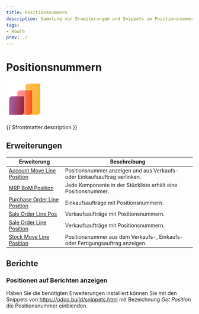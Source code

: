 ```yaml
---
title: Positionsnummern
description: Sammlung von Erweiterungen und Snippets um Positionsnummern auf Aufträge, Rechnungen und Lieferungen anzuzeigen.
tags:
- HowTo
prev: ./
---
```

# Positionsnummern
![icons_odoo_sale](attachments/icons_odoo_sale.png)

{{ $frontmatter.description }}

## Erweiterungen

| Erweiterung                                                           | Beschreibung                                                                  |
| --------------------------------------------------------------------- | ----------------------------------------------------------------------------- |
| [Account Move Line Position](Account%20Move%20Line%20Position.md)     | Positionsnummer anzeigen und aus Verkaufs- oder Einkaufsauftrag verlinken.    |
| [MRP BoM Position](MRP%20BoM%20Position.md)                           | Jede Komponente in der Stückliste erhält eine Positionsnummer.                |
| [Purchase Order Line Position](Purchase%20Order%20Line%20Position.md) | Einkaufsaufträge mit Positionsnummern.                                        |
| [Sale Order Line Pos](Sale%20Order%20Line%20Pos.md)                   | Verkaufsaufträge mit Positionsnummern.                                        |
| [Sale Order Line Position](Sale%20Order%20Line%20Position.md)         | Verkaufsaufträge mit Positionsnummern.                                        |
| [Stock Move Line Position](Stock%20Move%20Line%20Position.md)         | Positionsnummer aus dem Verkaufs-, Einkaufs- oder Fertigungsauftrag anzeigen. |

## Berichte

### Positionen auf Berichten anzeigen

Haben Sie die benötigten Erweiterungen installiert können Sie mit den Snippets von <https://odoo.build/snippets.html> mit Bezeichnung *Get Position* die Positionsnummer einblenden.